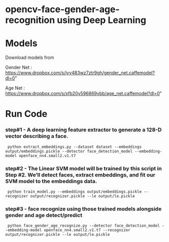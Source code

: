 # opencv-face-gender-age-recognition using Deep Learning
# Models

Download models from

Gender Net : https://www.dropbox.com/s/iyv483wz7ztr9gh/gender_net.caffemodel?dl=0"

Age Net : https://www.dropbox.com/s/xfb20y596869vbb/age_net.caffemodel?dl=0"

# Run Code

### step#1 - A deep learning feature extractor to generate a 128-D vector describing a face.

` python extract_embeddings.py --dataset dataset --embeddings output/embeddings.pickle --detector face_detection_model --embedding-model openface_nn4.small2.v1.t7`

### step#2 - The Linear SVM model will be trained by this script in Step #2. We’ll detect faces, extract embeddings, and fit our SVM model to the embeddings data.

` python train_model.py --embeddings output/embeddings.pickle --recognizer output/recognizer.pickle --le output/le.pickle`

### step#3 - face recognize using those trained models alongside gender and age detect/predict

` python face_gender_age_recognize.py --detector face_detection_model --embedding-model openface_nn4.small2.v1.t7 --recognizer output/recognizer.pickle --le output/le.pickle`
